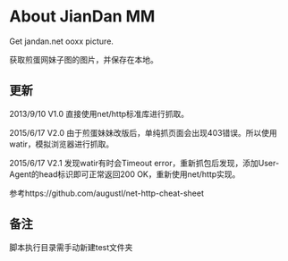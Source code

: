 ﻿# About JianDan MM

Get jandan.net ooxx picture.

获取煎蛋网妹子图的图片，并保存在本地。


## 更新
2013/9/10  V1.0  直接使用net/http标准库进行抓取。

2015/6/17  V2.0  由于煎蛋妹妹改版后，单纯抓页面会出现403错误。所以使用watir，模拟浏览器进行抓取。

2015/6/17  V2.1  发现watir有时会Timeout error，重新抓包后发现，添加User-Agent的head标识即可正常返回200 OK，重新使用net/http实现。

参考https://github.com/augustl/net-http-cheat-sheet


## 备注
脚本执行目录需手动新建test文件夹
